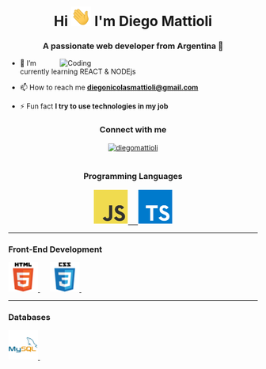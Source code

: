 <h1 align="center">Hi <img src="https://raw.githubusercontent.com/ABSphreak/ABSphreak/master/gifs/Hi.gif" width="40px" /> I'm Diego Mattioli</h1>
<h3 align="center">A passionate web developer from Argentina 🚀</h3> 
<img align="right" alt="Coding" width="400" src="https://3.bp.blogspot.com/--3ujmd_vQow/WhcKdQmDLwI/AAAAAAAAGoA/aaozNnEQzfEyUpGn55SgKya2iCC0k29KQCPcBGAYYCw/s1600/onlinemarketingsachin-1estrategia%2Bde%2Bseo%2B3masgroupmarketing.gif">

- 🌱 I’m currently learning REACT & NODEjs

- 📫 How to reach me **diegonicolasmattioli@gmail.com**

- ⚡ Fun fact **I try to use technologies in my job**
<h3 align="center">Connect with me</h3>
<p align="center">
<a href="https://www.linkedin.com/in/mattiolidiego/" target="blank"><img align="center" src="https://raw.githubusercontent.com/rahuldkjain/github-profile-readme-generator/master/src/images/icons/Social/linked-in-alt.svg" alt="diegomattioli" height="50" width="50" /></a>
            
# <h3 align="center">Programming Languages</h3>
<p align="center"> 
        <a href="https://developer.mozilla.org/en-US/docs/Web/JavaScript" target="_blank" rel="noreferrer"> <img
                src="https://raw.githubusercontent.com/devicons/devicon/master/icons/javascript/javascript-original.svg"
                alt="javascript" width="70" height="70" />&nbsp;&nbsp;&nbsp;&nbsp;
        </a> <a href="https://www.typescriptlang.org/" target="_blank" rel="noreferrer">
            <img src="https://raw.githubusercontent.com/devicons/devicon/master/icons/typescript/typescript-original.svg"
                alt="typescript" width="70" height="70" /> </a> </p>
                
____
<h3 align="left">Front-End Development</h3>
<p align="left"> 
    <a href="https://www.w3.org/html/" target="_blank"
    rel="noreferrer"> <img
        src="https://raw.githubusercontent.com/devicons/devicon/master/icons/html5/html5-original-wordmark.svg"
        alt="html5" width="60" height="60" /> </a> &nbsp;&nbsp;&nbsp;&nbsp;
        <a href="https://www.w3schools.com/css/" target="_blank"
        rel="noreferrer"> <img
            src="https://raw.githubusercontent.com/devicons/devicon/master/icons/css3/css3-original-wordmark.svg"
            alt="css3" width="60" height="60" /> </a> &nbsp;&nbsp;&nbsp;&nbsp;
        </p>
        
____
<h3 align="left">Databases</h3>
<p align="left">
    <a href="https://www.mysql.com/" target="_blank" rel="noreferrer"> <img
            src="https://raw.githubusercontent.com/devicons/devicon/master/icons/mysql/mysql-original-wordmark.svg"
            alt="mysql" width="60" height="60" /> </a>&nbsp;&nbsp;&nbsp;&nbsp;
</p>
